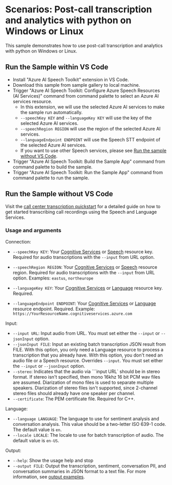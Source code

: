 # Scenarios: Post-call transcription and analytics with python on Windows or Linux

This sample demonstrates how to use post-call transcription and analytics with python on Windows or Linux.

## Run the Sample within VS Code

- Install "Azure AI Speech Toolkit" extension in VS Code.
- Download this sample from sample gallery to local machine.
- Trigger "Azure AI Speech Toolkit: Configure Azure Speech Resources (AI Services)" command from command palette to select an Azure AI services resource.
  - In this extension, we will use the selected Azure AI services to make the sample run automatically.
  - `--speechKey KEY` and `--languageKey KEY` will use the key of the selected Azure AI services.
  - `--speechRegion REGION` will use the region of the selected Azure AI services.
  - `--languageEndpoint ENDPOINT` will use the Speech STT endpoint of the selected Azure AI services.
  - If you want to use other Speech services, please see [Run the sample without VS Code](#run-the-sample-without-vs-code).
- Trigger "Azure AI Speech Toolkit: Build the Sample App" command from command palette to build the sample.
- Trigger "Azure AI Speech Toolkit: Run the Sample App" command from command palette to run the sample.

## Run the Sample without VS Code

Visit the [call center transcription quickstart](https://learn.microsoft.com/azure/cognitive-services/speech-service/call-center-quickstart) for a detailed guide on how to get started transcribing call recordings using the Speech and Language Services.

### Usage and arguments

Connection:

* `--speechKey KEY`: Your <a href="https://portal.azure.com/#create/Microsoft.CognitiveServicesAllInOne" title="Create a Cognitive Services resource"  target="_blank">Cognitive Services</a> or <a href="https://portal.azure.com/#create/Microsoft.CognitiveServicesSpeechServices"  title="Create a Speech resource"  target="_blank">Speech</a> resource key. Required for audio transcriptions with the `--input` from URL option.
* `--speechRegion REGION`: Your <a href="https://portal.azure.com/#create/Microsoft.CognitiveServicesAllInOne" title="Create a Cognitive Services resource"  target="_blank">Cognitive Services</a> or <a href="https://portal.azure.com/#create/Microsoft.CognitiveServicesSpeechServices"  title="Create a Speech resource"  target="_blank">Speech</a> resource region. Required for audio transcriptions with the `--input` from URL option. Examples: `eastus`, `northeurope`

* `--languageKey KEY`: Your <a href="https://portal.azure.com/#create/Microsoft.CognitiveServicesAllInOne" title="Create a Cognitive Services resource"  target="_blank">Cognitive Services</a> or <a href="https://portal.azure.com/#create/Microsoft.CognitiveServicesTextAnalytics"  title="Create a Language resource"  target="_blank">Language</a> resource key. Required.
* `--languageEndpoint ENDPOINT`: Your <a href="https://portal.azure.com/#create/Microsoft.CognitiveServicesAllInOne" title="Create a Cognitive Services resource"  target="_blank">Cognitive Services</a> or <a href="https://portal.azure.com/#create/Microsoft.CognitiveServicesTextAnalytics"  title="Create a Language resource"  target="_blank">Language</a> resource endpoint. Required. Example: `https://YourResourceName.cognitiveservices.azure.com`

Input:

* `--input URL`: Input audio from URL. You must set either the `--input` or `--jsonInput` option.
* `--jsonInput FILE`: Input an existing batch transcription JSON result from FILE. With this option, you only need a Language resource to process a transcription that you already have. With this option, you don't need an audio file or a Speech resource. Overrides `--input`. You must set either the `--input` or `--jsonInput` option.
* `--stereo`: Indicates that the audio via ```input URL` should be in stereo format. If stereo isn't specified, then mono 16khz 16 bit PCM wav files are assumed. Diarization of mono files is used to separate multiple speakers. Diarization of stereo files isn't supported, since 2-channel stereo files should already have one speaker per channel.
* `--certificate`: The PEM certificate file. Required for C++.

Language:

* `--language LANGUAGE`: The language to use for sentiment analysis and conversation analysis. This value should be a two-letter ISO 639-1 code. The default value is `en`.
* `--locale LOCALE`: The locale to use for batch transcription of audio. The default value is `en-US`.

Output:

* `--help`: Show the usage help and stop
* `--output FILE`: Output the transcription, sentiment, conversation PII, and conversation summaries in JSON format to a text file. For more information, see [output examples](../../../call-center-quickstart.md#check-results).